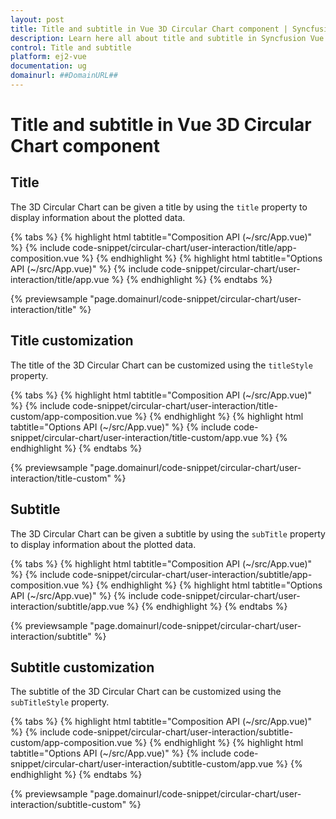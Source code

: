 ```yaml
---
layout: post
title: Title and subtitle in Vue 3D Circular Chart component | Syncfusion
description: Learn here all about title and subtitle in Syncfusion Vue 3D Circular Chart component of Syncfusion Essential JS 2 and more.
control: Title and subtitle 
platform: ej2-vue
documentation: ug
domainurl: ##DomainURL##
---
```


# Title and subtitle in Vue 3D Circular Chart component

## Title

The 3D Circular Chart can be given a title by using the `title` property to display information about the plotted data.

{% tabs %}
{% highlight html tabtitle="Composition API (~/src/App.vue)" %}
{% include code-snippet/circular-chart/user-interaction/title/app-composition.vue %}
{% endhighlight %}
{% highlight html tabtitle="Options API (~/src/App.vue)" %}
{% include code-snippet/circular-chart/user-interaction/title/app.vue %}
{% endhighlight %}
{% endtabs %}
        
{% previewsample "page.domainurl/code-snippet/circular-chart/user-interaction/title" %}

## Title customization

The title of the 3D Circular Chart can be customized using the `titleStyle` property.

{% tabs %}
{% highlight html tabtitle="Composition API (~/src/App.vue)" %}
{% include code-snippet/circular-chart/user-interaction/title-custom/app-composition.vue %}
{% endhighlight %}
{% highlight html tabtitle="Options API (~/src/App.vue)" %}
{% include code-snippet/circular-chart/user-interaction/title-custom/app.vue %}
{% endhighlight %}
{% endtabs %}
        
{% previewsample "page.domainurl/code-snippet/circular-chart/user-interaction/title-custom" %}

## Subtitle

The 3D Circular Chart can be given a subtitle by using the `subTitle` property to display information about the plotted data.

{% tabs %}
{% highlight html tabtitle="Composition API (~/src/App.vue)" %}
{% include code-snippet/circular-chart/user-interaction/subtitle/app-composition.vue %}
{% endhighlight %}
{% highlight html tabtitle="Options API (~/src/App.vue)" %}
{% include code-snippet/circular-chart/user-interaction/subtitle/app.vue %}
{% endhighlight %}
{% endtabs %}
        
{% previewsample "page.domainurl/code-snippet/circular-chart/user-interaction/subtitle" %}

## Subtitle customization

The subtitle of the 3D Circular Chart can be customized using the `subTitleStyle` property.

{% tabs %}
{% highlight html tabtitle="Composition API (~/src/App.vue)" %}
{% include code-snippet/circular-chart/user-interaction/subtitle-custom/app-composition.vue %}
{% endhighlight %}
{% highlight html tabtitle="Options API (~/src/App.vue)" %}
{% include code-snippet/circular-chart/user-interaction/subtitle-custom/app.vue %}
{% endhighlight %}
{% endtabs %}
        
{% previewsample "page.domainurl/code-snippet/circular-chart/user-interaction/subtitle-custom" %}